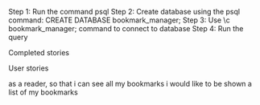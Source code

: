 Step 1: Run the command psql
Step 2: Create database using the psql command: CREATE DATABASE bookmark_manager;
Step 3: Use \c bookmark_manager; command to connect to database
Step 4: Run the query



Completed stories



User stories

as a reader,
so that i can see all my bookmarks
i would like to be shown a list of my bookmarks
